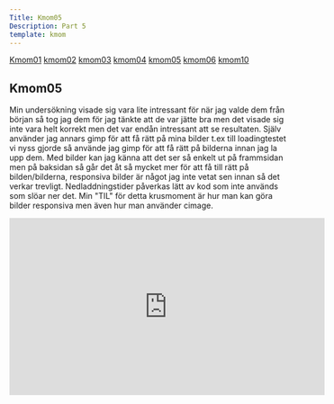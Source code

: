 ```yaml
---
Title: Kmom05
Description: Part 5
template: kmom
---
```


<div class="sidemenu">
    <a href="kmom01">Kmom01</a>
    <a href="kmom02">kmom02</a>
    <a href="kmom03">kmom03</a>
    <a href="kmom04">kmom04</a>
    <a href="kmom05">kmom05</a>
    <a href="kmom06">kmom06</a>
    <a href="kmom10">kmom10</a>
</div>
<div class=redovisningstext-box>
    <h2>Kmom05</h2>
    <p>
        Min undersökning visade sig vara lite intressant för när jag valde dem från början så tog jag dem för jag tänkte att de var jätte bra men det visade sig inte vara helt korrekt men det var endån intressant att se resultaten. Själv använder jag annars gimp för att få rätt på mina bilder t.ex till loadingtestet vi nyss gjorde så använde jag gimp för att få rätt på bilderna innan jag la upp dem. Med bilder kan jag känna att det ser så enkelt ut på frammsidan men på baksidan så går det åt så mycket mer för att få till rätt på bilden/bilderna, responsiva bilder är något jag inte vetat sen innan så det verkar trevligt. Nedladdningstider påverkas lätt av kod som inte används som slöar ner det. Min "TIL" för detta krusmoment är hur man kan göra bilder responsiva men även hur man använder cimage. 
        <div calss="embed-container">
           <iframe width="560" height="315" src="https://www.youtube-nocookie.com/embed/dQw4w9WgXcQ" frameborder="0" allow="accelerometer; autoplay; clipboard-write; encrypted-media; gyroscope; picture-in-picture" allowfullscreen></iframe>
        </div>
    </p>
</div>